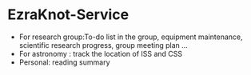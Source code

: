 # EzraKnot-Service

* For research group:To-do list in the group, equipment maintenance, scientific research progress, group meeting plan …
* For astronomy  :  track the location of ISS and CSS
* Personal: reading summary   
